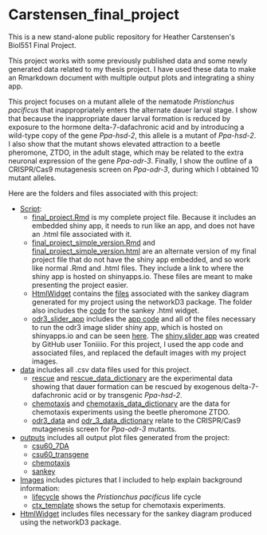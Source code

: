 # Carstensen_final_project
This is a new stand-alone public repository for Heather Carstensen's Biol551 Final Project. 

This project works with some previously published data and some newly generated data related to my thesis project. I have used these data to make an Rmarkdown document with multiple output plots and integrating a shiny app. 

This project focuses on a mutant allele of the nematode *Pristionchus pacificus* that inappropriately enters the alternate dauer larval stage. I show that because the inappropriate dauer larval formation is reduced by exposure to the hormone delta-7-dafachronic acid and by introducing a wild-type copy of the gene *Ppa-hsd-2*, this allele is a mutant of *Ppa-hsd-2*. I also show that the mutant shows elevated attraction to a beetle pheromone, ZTDO, in the adult stage, which may be related to the extra neuronal expression of the gene *Ppa-odr-3*. Finally, I show the outline of a CRISPR/Cas9 mutagenesis screen on *Ppa-odr-3*, during which I obtained 10 mutant alleles. 

Here are the folders and files associated with this project:
 * [Script](https://github.com/Biol551-CSUN/Carstensen_final_project/tree/main/Script): 
   * [final_project.Rmd]() is my complete project file. Because it includes an embedded shiny app, it needs to run like an app, and does not have an .html file associated with it. 
   * [final_project_simple_version.Rmd]() and [final_project_simple_version.html]() are an alternate version of my final project file that do not have the shiny app embedded, and so work like normal .Rmd and .html files. They include a link to where the shiny app is hosted on shinyapps.io. These files are meant to make presenting the project easier. 
   * [HtmlWidget](https://github.com/Biol551-CSUN/Carstensen_final_project/tree/main/Script/HtmlWidget) contains the [files](https://github.com/Biol551-CSUN/Carstensen_final_project/tree/main/Script/HtmlWidget/sankey_files) associated with the sankey diagram generated for my project using the networkD3 package. The folder also includes the [code](https://github.com/Biol551-CSUN/Carstensen_final_project/blob/main/Script/HtmlWidget/sankey.html) for the sankey .html widget. 
   * [odr3_slider_app](https://github.com/Biol551-CSUN/Carstensen_final_project/tree/main/Script/odr3_slider_app) includes the [app code](https://github.com/Biol551-CSUN/Carstensen_final_project/blob/main/Script/odr3_slider_app/odr3_slider/app.R) and all of the files necessary to run the odr3 image slider shiny app, which is hosted on shinyapps.io and can be seen [here](https://h-carstensen.shinyapps.io/odr3_slider/). The [shiny.slider app](https://github.com/Toniiiio/shiny.slider) was created by GitHub user Toniiiio. For this project, I used the app code and associated files, and replaced the default images with my project images. 
 * [data](https://github.com/Biol551-CSUN/Carstensen_final_project/tree/main/data) includes all .csv data files used for this project. 
   * [rescue](https://github.com/Biol551-CSUN/Carstensen_final_project/blob/main/data/rescue.csv) and [rescue_data_dictionary](https://github.com/Biol551-CSUN/Carstensen_final_project/blob/main/data/rescue_data_dictionary.csv) are the experimental data showing that dauer formation can be rescued by exogenous delta-7-dafachronic acid or by transgenic *Ppa-hsd-2*.
   * [chemotaxis](https://github.com/Biol551-CSUN/Carstensen_final_project/blob/main/data/chemotaxis.csv) and [chemotaxis_data_dictionary](https://github.com/Biol551-CSUN/Carstensen_final_project/blob/main/data/chemotaxis_data_dictionary.csv) are the data for chemotaxis experiments using the beetle pheromone ZTDO.
   * [odr3_data](https://github.com/Biol551-CSUN/Carstensen_final_project/blob/main/data/odr3_data.csv) and [odr_3_data_dictionary](https://github.com/Biol551-CSUN/Carstensen_final_project/blob/main/data/odr3_data_dictionary.csv) relate to the CRISPR/Cas9 mutagenesis screen for *Ppa-odr-3* mutants. 
 * [outputs](https://github.com/Biol551-CSUN/Carstensen_final_project/tree/main/outputs) includes all output plot files generated from the project:
   * [csu60_7DA](https://github.com/Biol551-CSUN/Carstensen_final_project/blob/main/outputs/csu60_7DA.png)
   * [csu60_transgene](https://github.com/Biol551-CSUN/Carstensen_final_project/blob/main/outputs/csu60_transgene.png)
   * [chemotaxis](https://github.com/Biol551-CSUN/Carstensen_final_project/blob/main/outputs/chemotaxis.png)
   * [sankey](https://github.com/Biol551-CSUN/Carstensen_final_project/blob/main/outputs/sankey.png)
 * [Images]() includes pictures that I included to help explain background information:
    * [lifecycle](https://github.com/Biol551-CSUN/Carstensen_final_project/blob/main/Images/lifecycle.png) shows the *Pristionchus pacificus* life cycle
    * [ctx_template](https://github.com/Biol551-CSUN/Carstensen_final_project/blob/main/Images/ctx_template.png) shows the setup for chemotaxis experiments. 
 * [HtmlWidget](https://github.com/Biol551-CSUN/Carstensen_final_project/tree/main/HtmlWidget) includes files necessary for the sankey diagram produced using the networkD3 package. 
